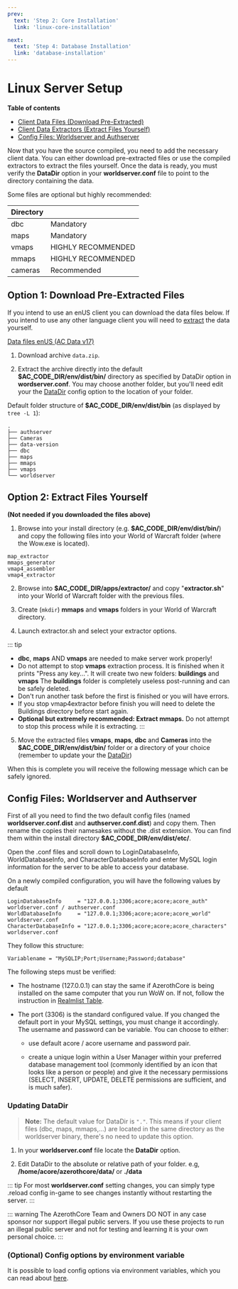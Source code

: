 ```yaml
---
prev:
  text: 'Step 2: Core Installation'
  link: 'linux-core-installation'

next:
  text: 'Step 4: Database Installation'
  link: 'database-installation'
---
```


# Linux Server Setup

**Table of contents**
- [Client Data Files (Download Pre-Extracted)](#option-1-download-pre-extracted-files)
- [Client Data Extractors (Extract Files Yourself)](#option-2-extract-files-yourself)
- [Config Files: Worldserver and Authserver](#config-files-worldserver-and-authserver)

Now that you have the source compiled, you need to add the necessary client data. You can either download pre-extracted files or use the compiled extractors to extract the files yourself. Once the data is ready, you must verify the **DataDir** option in your **worldserver.conf** file to point to the directory containing the data.

Some files are optional but highly recommended:

| Directory |                    |
| :-------- | :----------------- |
| dbc       | Mandatory          |
| maps      | Mandatory          |
| vmaps     | HIGHLY RECOMMENDED |
| mmaps     | HIGHLY RECOMMENDED |
| cameras   | Recommended        |

## Option 1: Download Pre-Extracted Files

If you intend to use an enUS client you can download the data files below. If you intend to use any other language client you will need to [extract](#option-2-extract-files-yourself) the data yourself.

[Data files enUS (AC Data v17)](https://github.com/wowgaming/client-data/releases/)

1. Download archive `data.zip`.

2. Extract the archive directly into the default **$AC_CODE_DIR/env/dist/bin/** directory as specified by DataDir option in **wordserver.conf**. You may choose another folder, but you'll need edit your the [DataDir](#updating-datadir) config option to the location of your folder.

Default folder structure of **$AC_CODE_DIR/env/dist/bin** (as displayed by `tree -L 1`):

```
.
├── authserver
├── Cameras
├── data-version
├── dbc
├── maps
├── mmaps
├── vmaps
└── worldserver
```

## Option 2: Extract Files Yourself

**(Not needed if you downloaded the files above)**

1. Browse into your install directory (e.g. **$AC_CODE_DIR/env/dist/bin/**) and copy the following files into your World of Warcraft folder (where the Wow.exe is located).
```
map_extractor
mmaps_generator
vmap4_assembler
vmap4_extractor
```

2. Browse into **$AC_CODE_DIR/apps/extractor/** and copy "**extractor.sh**" into your World of Warcraft folder with the previous files.

3. Create (`mkdir`) **mmaps** and **vmaps** folders in your World of Warcraft directory.

4. Launch extractor.sh and select your extractor options.

::: tip
- <b>dbc</b>, <b>maps</b> AND <b>vmaps</b> are needed to make server work properly!
- Do not attempt to stop <b>vmaps</b> extraction process. It is finished when it prints "Press any key...". It will create two new folders: <b>buildings</b> and <b>vmaps</b> The <b>buildings</b> folder is completely useless post-running and can be safely deleted.
- Don't run another task before the first is finished or you will have errors.
- If you stop vmap4extractor before finish you will need to delete the Buildings directory before start again.
- <b>Optional but extremely recommended: Extract mmaps.</b> Do not attempt to stop this process while it is extracting.
:::

5. Move the extracted files <b>vmaps</b>, <b>maps</b>, <b>dbc</b> and <b>Cameras</b> into the <b>$AC_CODE_DIR/env/dist/bin/</b> folder or a directory of your choice (remember to update your the [DataDir](#updating-datadir))

When this is complete you will receive the following message which can be safely ignored.

## Config Files: Worldserver and Authserver

First of all you need to find the two default config files (named **worldserver.conf.dist** and **authserver.conf.dist**) and copy them. Then rename the copies their namesakes without the .dist extension. You can find them within the install directory **$AC_CODE_DIR/env/dist/etc/**.

Open the .conf files and scroll down to LoginDatabaseInfo, WorldDatabaseInfo, and CharacterDatabaseInfo and enter MySQL login information for the server to be able to access your database.

On a newly compiled configuration, you will have the following values by default

```
LoginDatabaseInfo     = "127.0.0.1;3306;acore;acore;acore_auth" worldserver.conf / authserver.conf
WorldDatabaseInfo     = "127.0.0.1;3306;acore;acore;acore_world" worldserver.conf
CharacterDatabaseInfo = "127.0.0.1;3306;acore;acore;acore_characters" worldserver.conf
```

They follow this structure:

```
Variablename = "MySQLIP;Port;Username;Password;database"
```

The following steps must be verified:

- The hostname (127.0.0.1) can stay the same if AzerothCore is being installed on the same computer that you run WoW on.
  If not, follow the instruction in [Realmlist Table](realmlist).

- The port (3306) is the standard configured value. If you changed the default port in your MySQL settings, you must change it accordingly.
  The username and password can be variable. You can choose to either:

    - use default acore / acore username and password pair.

    - create a unique login within a User Manager within your preferred database management tool (commonly identified by an icon that looks like a person or people) and give it the necessary permissions (SELECT, INSERT, UPDATE, DELETE permissions are sufficient, and is much safer).

### Updating DataDir

> **Note:** The default value for DataDir is `"."`. This means if your client files (dbc, maps, mmaps,...) are located in the same directory as the worldserver binary, there's no need to update this option.

1. In your **worldserver.conf** file locate the **DataDir** option.

1. Edit DataDir to the absolute or relative path of your folder. e.g, **/home/acore/azerothcore/data/** or **./data**

::: tip
For most **worldserver.conf** setting changes, you can simply type .reload config in-game to see changes instantly without restarting the server.
:::

::: warning
The AzerothCore Team and Owners DO NOT in any case sponsor nor support illegal public servers. If you use these projects to run an illegal public server and not for testing and learning it is your own personal choice.
:::

### (Optional) Config options by environment variable

It is possible to load config options via environment variables, which you can read about [here](config-overrides-with-env-var).

<!--@include: ./help.md-->
